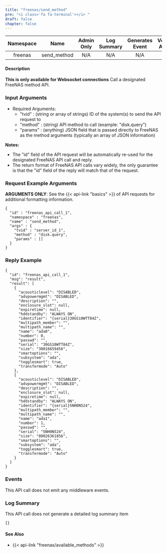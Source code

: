 ```yaml
---
title: "freenas/send_method"
pre: "<i class='fa fa-terminal'></i> "
draft: false
chapter: false
---
```


| Namespace | Name | Admin Only | Log Summary | Generates Event | Version Added
|:----------------:|:--------:|:--------:|:--------:|:--------:|:---:|
| freenas | send_method | N/A | N/A | N/A | 1 |

#### Description
**This is only available for Websocket connections** 
Call a designated FreeNAS method API.

### Input Arguments
* Required Arguments:
   * "tvid" : (string or array of strings) ID of the system(s) to send the API request to
   * "method" : (string) API method to call (example: "disk.query")
   * "params" : (anything) JSON field that is passed directly to FreeNAS as the method arguments (typically an array of JSON information)

**Notes:** 
 * The "id" field of the API request will be automatically re-used for the designated FreeNAS API call and reply.
 * The return format of FreeNAS API calls vary widely, the only guarantee is that the "id" field of the reply will match that of the request.

### Request Example Arguments
**ARGUMENTS ONLY**: See the {{< api-link "basics" >}} of API requests for additional formatting information.

```
{
  "id" : "freenas_api_call_1",
  "namespace" : "freenas",
  "name" : "send_method",
  "args" : {
    "tvid" : "server_id_1",
    "method" : "disk.query",
    "params" : []
  }
}
```

### Reply Example
```
{
  "id": "freenas_api_call_1",
  "msg": "result",
  "result": [
    {
      "acousticlevel": "DISABLED",
      "advpowermgmt": "DISABLED",
      "description": "",
      "enclosure_slot": null,
      "expiretime": null,
      "hddstandby": "ALWAYS ON",
      "identifier": "{serial}30GS10WTT84Z",
      "multipath_member": "",
      "multipath_name": "",
      "name": "ada0",
      "number": 0,
      "passwd": "",
      "serial": "30GS10WTT84Z",
      "size": "30016659456",
      "smartoptions": "",
      "subsystem": "ada",
      "togglesmart": true,
      "transfermode": "Auto"
    },
    {
      "acousticlevel": "DISABLED",
      "advpowermgmt": "DISABLED",
      "description": "",
      "enclosure_slot": null,
      "expiretime": null,
      "hddstandby": "ALWAYS ON",
      "identifier": "{serial}5NH0N524",
      "multipath_member": "",
      "multipath_name": "",
      "name": "ada1",
      "number": 1,
      "passwd": "",
      "serial": "5NH0N524",
      "size": "80026361856",
      "smartoptions": "",
      "subsystem": "ada",
      "togglesmart": true,
      "transfermode": "Auto"
    }
  ]
}
```

### Events
This API call does not emit any middleware events.

### Log Summary
This API call does not generate a detailed log summary item
```
{}
```

#### See Also
* {{< api-link "freenas/available_methods" >}}
